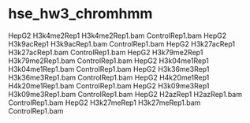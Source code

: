 # hse_hw3_chromhmm

HepG2	H3k4me2Rep1	H3k4me2Rep1.bam	ControlRep1.bam
HepG2	H3k9acRep1	H3k9acRep1.bam	ControlRep1.bam
HepG2	H3k27acRep1	H3k27acRep1.bam	ControlRep1.bam
HepG2	H3k79me2Rep1	H3k79me2Rep1.bam	ControlRep1.bam
HepG2	H3k04me1Rep1	H3k04me1Rep1.bam	ControlRep1.bam
HepG2	H3k36me3Rep1	H3k36me3Rep1.bam	ControlRep1.bam
HepG2	H4k20me1Rep1	H4k20me1Rep1.bam	ControlRep1.bam
HepG2	H3k09me3Rep1	H3k09me3Rep1.bam	ControlRep1.bam
HepG2	H2azRep1	H2azRep1.bam	ControlRep1.bam
HepG2	H3k27meRep1	H3k27meRep1.bam	ControlRep1.bam
